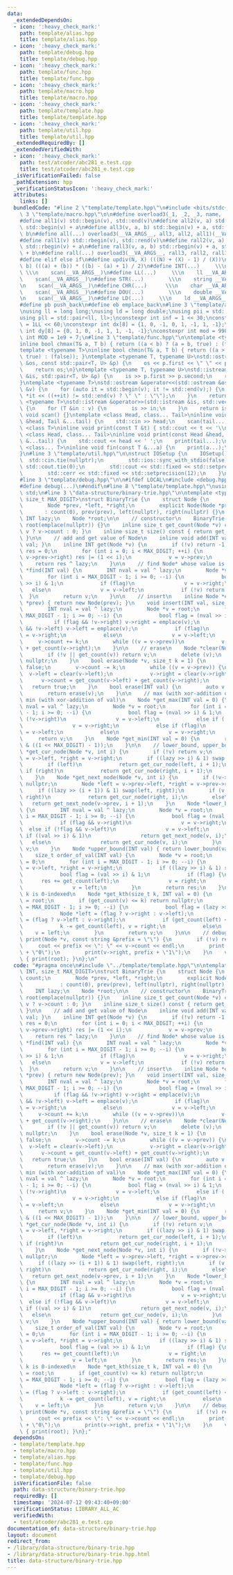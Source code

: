 ```yaml
---
data:
  _extendedDependsOn:
  - icon: ':heavy_check_mark:'
    path: template/alias.hpp
    title: template/alias.hpp
  - icon: ':heavy_check_mark:'
    path: template/debug.hpp
    title: template/debug.hpp
  - icon: ':heavy_check_mark:'
    path: template/func.hpp
    title: template/func.hpp
  - icon: ':heavy_check_mark:'
    path: template/macro.hpp
    title: template/macro.hpp
  - icon: ':heavy_check_mark:'
    path: template/template.hpp
    title: template/template.hpp
  - icon: ':heavy_check_mark:'
    path: template/util.hpp
    title: template/util.hpp
  _extendedRequiredBy: []
  _extendedVerifiedWith:
  - icon: ':heavy_check_mark:'
    path: test/atcoder/abc281_e.test.cpp
    title: test/atcoder/abc281_e.test.cpp
  _isVerificationFailed: false
  _pathExtension: hpp
  _verificationStatusIcon: ':heavy_check_mark:'
  attributes:
    links: []
  bundledCode: "#line 2 \"template/template.hpp\"\n#include <bits/stdc++.h>\n#line\
    \ 3 \"template/macro.hpp\"\n\n#define overload3(_1, _2, _3, name, ...) name\n\
    #define all1(v) std::begin(v), std::end(v)\n#define all2(v, a) std::begin(v),\
    \ std::begin(v) + a\n#define all3(v, a, b) std::begin(v) + a, std::begin(v) +\
    \ b\n#define all(...) overload3(__VA_ARGS__, all3, all2, all1)(__VA_ARGS__)\n\
    #define rall1(v) std::rbegin(v), std::rend(v)\n#define rall2(v, a) std::rbegin(v),\
    \ std::rbegin(v) + a\n#define rall3(v, a, b) std::rbegin(v) + a, std::rbegin(v)\
    \ + b\n#define rall(...) overload3(__VA_ARGS__, rall3, rall2, rall1)(__VA_ARGS__)\n\
    #define elif else if\n#define updiv(N, X) (((N) + (X) - 1) / (X))\n#define sigma(a,\
    \ b) (((a) + (b)) * ((b) - (a) + 1) / 2)\n#define INT(...)     \\\n    int __VA_ARGS__;\
    \ \\\n    scan(__VA_ARGS__)\n#define LL(...)     \\\n    ll __VA_ARGS__; \\\n\
    \    scan(__VA_ARGS__)\n#define STR(...)        \\\n    string __VA_ARGS__; \\\
    \n    scan(__VA_ARGS__)\n#define CHR(...)      \\\n    char __VA_ARGS__; \\\n\
    \    scan(__VA_ARGS__)\n#define DOU(...)        \\\n    double __VA_ARGS__; \\\
    \n    scan(__VA_ARGS__)\n#define LD(...)     \\\n    ld __VA_ARGS__; \\\n    scan(__VA_ARGS__)\n\
    #define pb push_back\n#define eb emplace_back\n#line 3 \"template/alias.hpp\"\n\
    \nusing ll = long long;\nusing ld = long double;\nusing pii = std::pair<int, int>;\n\
    using pll = std::pair<ll, ll>;\nconstexpr int inf = 1 << 30;\nconstexpr ll INF\
    \ = 1LL << 60;\nconstexpr int dx[8] = {1, 0, -1, 0, 1, -1, 1, -1};\nconstexpr\
    \ int dy[8] = {0, 1, 0, -1, 1, 1, -1, -1};\nconstexpr int mod = 998244353;\nconstexpr\
    \ int MOD = 1e9 + 7;\n#line 3 \"template/func.hpp\"\n\ntemplate <typename T>\n\
    inline bool chmax(T& a, T b) { return ((a < b) ? (a = b, true) : (false)); }\n\
    template <typename T>\ninline bool chmin(T& a, T b) { return ((a > b) ? (a = b,\
    \ true) : (false)); }\ntemplate <typename T, typename U>\nstd::ostream &operator<<(std::ostream\
    \ &os, const std::pair<T, U> &p) {\n    os << p.first << \" \" << p.second;\n\
    \    return os;\n}\ntemplate <typename T, typename U>\nstd::istream &operator>>(std::istream\
    \ &is, std::pair<T, U> &p) {\n    is >> p.first >> p.second;\n    return is;\n\
    }\ntemplate <typename T>\nstd::ostream &operator<<(std::ostream &os, const std::vector<T>\
    \ &v) {\n    for (auto it = std::begin(v); it != std::end(v);) {\n        os <<\
    \ *it << ((++it) != std::end(v) ? \" \" : \"\");\n    }\n    return os;\n}\ntemplate\
    \ <typename T>\nstd::istream &operator>>(std::istream &is, std::vector<T> &v)\
    \ {\n    for (T &in : v) {\n        is >> in;\n    }\n    return is;\n}\ninline\
    \ void scan() {}\ntemplate <class Head, class... Tail>\ninline void scan(Head\
    \ &head, Tail &...tail) {\n    std::cin >> head;\n    scan(tail...);\n}\ntemplate\
    \ <class T>\ninline void print(const T &t) { std::cout << t << '\\n'; }\ntemplate\
    \ <class Head, class... Tail>\ninline void print(const Head &head, const Tail\
    \ &...tail) {\n    std::cout << head << ' ';\n    print(tail...);\n}\ntemplate\
    \ <class... T>\ninline void fin(const T &...a) {\n    print(a...);\n    exit(0);\n\
    }\n#line 3 \"template/util.hpp\"\n\nstruct IOSetup {\n    IOSetup() {\n      \
    \  std::cin.tie(nullptr);\n        std::ios::sync_with_stdio(false);\n       \
    \ std::cout.tie(0);\n        std::cout << std::fixed << std::setprecision(12);\n\
    \        std::cerr << std::fixed << std::setprecision(12);\n    }\n} IOSetup;\n\
    #line 3 \"template/debug.hpp\"\n\n#ifdef LOCAL\n#include <debug.hpp>\n#else\n\
    #define debug(...)\n#endif\n#line 8 \"template/template.hpp\"\nusing namespace\
    \ std;\n#line 3 \"data-structure/binary-trie.hpp\"\n\ntemplate <typename INT,\
    \ size_t MAX_DIGIT>\nstruct BinaryTrie {\n    struct Node {\n        size_t count;\n\
    \        Node *prev, *left, *right;\n        explicit Node(Node *prev)\n     \
    \       : count(0), prev(prev), left(nullptr), right(nullptr) {}\n    };\n   \
    \ INT lazy;\n    Node *root;\n\n    // constructor\n    BinaryTrie() : lazy(0),\
    \ root(emplace(nullptr)) {}\n    inline size_t get_count(Node *v) const { return\
    \ v ? v->count : 0; }\n    inline size_t size() const { return get_count(root);\
    \ }\n\n    // add and get value of Node\n    inline void add(INT val) { lazy ^=\
    \ val; }\n    inline INT get(Node *v) {\n        if (!v) return -1;\n        INT\
    \ res = 0;\n        for (int i = 0; i < MAX_DIGIT; ++i) {\n            if (v ==\
    \ v->prev->right) res |= (1 << i);\n            v = v->prev;\n        }\n    \
    \    return res ^ lazy;\n    }\n\n    // find Node* whose value is val\n    Node\
    \ *find(INT val) {\n        INT nval = val ^ lazy;\n        Node *v = root;\n\
    \        for (int i = MAX_DIGIT - 1; i >= 0; --i) {\n            bool flag = (nval\
    \ >> i) & 1;\n            if (flag)\n                v = v->right;\n         \
    \   else\n                v = v->left;\n            if (!v) return v;\n      \
    \  }\n        return v;\n    }\n\n    // insert\n    inline Node *emplace(Node\
    \ *prev) { return new Node(prev); }\n    void insert(INT val, size_t k = 1) {\n\
    \        INT nval = val ^ lazy;\n        Node *v = root;\n        for (int i =\
    \ MAX_DIGIT - 1; i >= 0; --i) {\n            bool flag = (nval >> i) & 1;\n  \
    \          if (flag && !v->right) v->right = emplace(v);\n            if (!flag\
    \ && !v->left) v->left = emplace(v);\n            if (flag)\n                v\
    \ = v->right;\n            else\n                v = v->left;\n        }\n   \
    \     v->count += k;\n        while ((v = v->prev))\n            v->count = get_count(v->left)\
    \ + get_count(v->right);\n    }\n\n    // erase\n    Node *clear(Node *v) {\n\
    \        if (!v || get_count(v)) return v;\n        delete (v);\n        return\
    \ nullptr;\n    }\n    bool erase(Node *v, size_t k = 1) {\n        if (!v) return\
    \ false;\n        v->count -= k;\n        while ((v = v->prev)) {\n          \
    \  v->left = clear(v->left);\n            v->right = clear(v->right);\n      \
    \      v->count = get_count(v->left) + get_count(v->right);\n        }\n     \
    \   return true;\n    }\n    bool erase(INT val) {\n        auto v = find(val);\n\
    \        return erase(v);\n    }\n\n    // max (with xor-addition of val) and\
    \ min (with xor-addition of val)\n    Node *get_max(INT val = 0) {\n        INT\
    \ nval = val ^ lazy;\n        Node *v = root;\n        for (int i = MAX_DIGIT\
    \ - 1; i >= 0; --i) {\n            bool flag = (nval >> i) & 1;\n            if\
    \ (!v->right)\n                v = v->left;\n            else if (!v->left)\n\
    \                v = v->right;\n            else if (flag)\n                v\
    \ = v->left;\n            else\n                v = v->right;\n        }\n   \
    \     return v;\n    }\n    Node *get_min(INT val = 0) {\n        return get_max(~val\
    \ & ((1 << MAX_DIGIT) - 1));\n    }\n\n    // lower_bound, upper_bound\n    Node\
    \ *get_cur_node(Node *v, int i) {\n        if (!v) return v;\n        Node *left\
    \ = v->left, *right = v->right;\n        if ((lazy >> i) & 1) swap(left, right);\n\
    \        if (left)\n            return get_cur_node(left, i + 1);\n        else\
    \ if (right)\n            return get_cur_node(right, i + 1);\n        return v;\n\
    \    }\n    Node *get_next_node(Node *v, int i) {\n        if (!v->prev) return\
    \ nullptr;\n        Node *left = v->prev->left, *right = v->prev->right;\n   \
    \     if ((lazy >> (i + 1)) & 1) swap(left, right);\n        if (v == left &&\
    \ right)\n            return get_cur_node(right, i);\n        else\n         \
    \   return get_next_node(v->prev, i + 1);\n    }\n    Node *lower_bound(INT val)\
    \ {\n        INT nval = val ^ lazy;\n        Node *v = root;\n        for (int\
    \ i = MAX_DIGIT - 1; i >= 0; --i) {\n            bool flag = (nval >> i) & 1;\n\
    \            if (flag && v->right)\n                v = v->right;\n          \
    \  else if (!flag && v->left)\n                v = v->left;\n            else\
    \ if ((val >> i) & 1)\n                return get_next_node(v, i);\n         \
    \   else\n                return get_cur_node(v, i);\n        }\n        return\
    \ v;\n    }\n    Node *upper_bound(INT val) { return lower_bound(val + 1); }\n\
    \    size_t order_of_val(INT val) {\n        Node *v = root;\n        size_t res\
    \ = 0;\n        for (int i = MAX_DIGIT - 1; i >= 0; --i) {\n            Node *left\
    \ = v->left, *right = v->right;\n            if ((lazy >> i) & 1) swap(left, right);\n\
    \            bool flag = (val >> i) & 1;\n            if (flag) {\n          \
    \      res += get_count(left);\n                v = right;\n            } else\n\
    \                v = left;\n        }\n        return res;\n    }\n\n    // k-th,\
    \ k is 0-indexed\n    Node *get_kth(size_t k, INT val = 0) {\n        Node *v\
    \ = root;\n        if (get_count(v) <= k) return nullptr;\n        for (int i\
    \ = MAX_DIGIT - 1; i >= 0; --i) {\n            bool flag = (lazy >> i) & 1;\n\
    \            Node *left = (flag ? v->right : v->left);\n            Node *right\
    \ = (flag ? v->left : v->right);\n            if (get_count(left) <= k)\n    \
    \            k -= get_count(left), v = right;\n            else\n            \
    \    v = left;\n        }\n        return v;\n    }\n\n    // debug\n    void\
    \ print(Node *v, const string &prefix = \"\") {\n        if (!v) return;\n   \
    \     cout << prefix << \": \" << v->count << endl;\n        print(v->left, prefix\
    \ + \"0\");\n        print(v->right, prefix + \"1\");\n    }\n    void print()\
    \ { print(root); }\n};\n"
  code: "#pragma once\n#include \"../template/template.hpp\"\n\ntemplate <typename\
    \ INT, size_t MAX_DIGIT>\nstruct BinaryTrie {\n    struct Node {\n        size_t\
    \ count;\n        Node *prev, *left, *right;\n        explicit Node(Node *prev)\n\
    \            : count(0), prev(prev), left(nullptr), right(nullptr) {}\n    };\n\
    \    INT lazy;\n    Node *root;\n\n    // constructor\n    BinaryTrie() : lazy(0),\
    \ root(emplace(nullptr)) {}\n    inline size_t get_count(Node *v) const { return\
    \ v ? v->count : 0; }\n    inline size_t size() const { return get_count(root);\
    \ }\n\n    // add and get value of Node\n    inline void add(INT val) { lazy ^=\
    \ val; }\n    inline INT get(Node *v) {\n        if (!v) return -1;\n        INT\
    \ res = 0;\n        for (int i = 0; i < MAX_DIGIT; ++i) {\n            if (v ==\
    \ v->prev->right) res |= (1 << i);\n            v = v->prev;\n        }\n    \
    \    return res ^ lazy;\n    }\n\n    // find Node* whose value is val\n    Node\
    \ *find(INT val) {\n        INT nval = val ^ lazy;\n        Node *v = root;\n\
    \        for (int i = MAX_DIGIT - 1; i >= 0; --i) {\n            bool flag = (nval\
    \ >> i) & 1;\n            if (flag)\n                v = v->right;\n         \
    \   else\n                v = v->left;\n            if (!v) return v;\n      \
    \  }\n        return v;\n    }\n\n    // insert\n    inline Node *emplace(Node\
    \ *prev) { return new Node(prev); }\n    void insert(INT val, size_t k = 1) {\n\
    \        INT nval = val ^ lazy;\n        Node *v = root;\n        for (int i =\
    \ MAX_DIGIT - 1; i >= 0; --i) {\n            bool flag = (nval >> i) & 1;\n  \
    \          if (flag && !v->right) v->right = emplace(v);\n            if (!flag\
    \ && !v->left) v->left = emplace(v);\n            if (flag)\n                v\
    \ = v->right;\n            else\n                v = v->left;\n        }\n   \
    \     v->count += k;\n        while ((v = v->prev))\n            v->count = get_count(v->left)\
    \ + get_count(v->right);\n    }\n\n    // erase\n    Node *clear(Node *v) {\n\
    \        if (!v || get_count(v)) return v;\n        delete (v);\n        return\
    \ nullptr;\n    }\n    bool erase(Node *v, size_t k = 1) {\n        if (!v) return\
    \ false;\n        v->count -= k;\n        while ((v = v->prev)) {\n          \
    \  v->left = clear(v->left);\n            v->right = clear(v->right);\n      \
    \      v->count = get_count(v->left) + get_count(v->right);\n        }\n     \
    \   return true;\n    }\n    bool erase(INT val) {\n        auto v = find(val);\n\
    \        return erase(v);\n    }\n\n    // max (with xor-addition of val) and\
    \ min (with xor-addition of val)\n    Node *get_max(INT val = 0) {\n        INT\
    \ nval = val ^ lazy;\n        Node *v = root;\n        for (int i = MAX_DIGIT\
    \ - 1; i >= 0; --i) {\n            bool flag = (nval >> i) & 1;\n            if\
    \ (!v->right)\n                v = v->left;\n            else if (!v->left)\n\
    \                v = v->right;\n            else if (flag)\n                v\
    \ = v->left;\n            else\n                v = v->right;\n        }\n   \
    \     return v;\n    }\n    Node *get_min(INT val = 0) {\n        return get_max(~val\
    \ & ((1 << MAX_DIGIT) - 1));\n    }\n\n    // lower_bound, upper_bound\n    Node\
    \ *get_cur_node(Node *v, int i) {\n        if (!v) return v;\n        Node *left\
    \ = v->left, *right = v->right;\n        if ((lazy >> i) & 1) swap(left, right);\n\
    \        if (left)\n            return get_cur_node(left, i + 1);\n        else\
    \ if (right)\n            return get_cur_node(right, i + 1);\n        return v;\n\
    \    }\n    Node *get_next_node(Node *v, int i) {\n        if (!v->prev) return\
    \ nullptr;\n        Node *left = v->prev->left, *right = v->prev->right;\n   \
    \     if ((lazy >> (i + 1)) & 1) swap(left, right);\n        if (v == left &&\
    \ right)\n            return get_cur_node(right, i);\n        else\n         \
    \   return get_next_node(v->prev, i + 1);\n    }\n    Node *lower_bound(INT val)\
    \ {\n        INT nval = val ^ lazy;\n        Node *v = root;\n        for (int\
    \ i = MAX_DIGIT - 1; i >= 0; --i) {\n            bool flag = (nval >> i) & 1;\n\
    \            if (flag && v->right)\n                v = v->right;\n          \
    \  else if (!flag && v->left)\n                v = v->left;\n            else\
    \ if ((val >> i) & 1)\n                return get_next_node(v, i);\n         \
    \   else\n                return get_cur_node(v, i);\n        }\n        return\
    \ v;\n    }\n    Node *upper_bound(INT val) { return lower_bound(val + 1); }\n\
    \    size_t order_of_val(INT val) {\n        Node *v = root;\n        size_t res\
    \ = 0;\n        for (int i = MAX_DIGIT - 1; i >= 0; --i) {\n            Node *left\
    \ = v->left, *right = v->right;\n            if ((lazy >> i) & 1) swap(left, right);\n\
    \            bool flag = (val >> i) & 1;\n            if (flag) {\n          \
    \      res += get_count(left);\n                v = right;\n            } else\n\
    \                v = left;\n        }\n        return res;\n    }\n\n    // k-th,\
    \ k is 0-indexed\n    Node *get_kth(size_t k, INT val = 0) {\n        Node *v\
    \ = root;\n        if (get_count(v) <= k) return nullptr;\n        for (int i\
    \ = MAX_DIGIT - 1; i >= 0; --i) {\n            bool flag = (lazy >> i) & 1;\n\
    \            Node *left = (flag ? v->right : v->left);\n            Node *right\
    \ = (flag ? v->left : v->right);\n            if (get_count(left) <= k)\n    \
    \            k -= get_count(left), v = right;\n            else\n            \
    \    v = left;\n        }\n        return v;\n    }\n\n    // debug\n    void\
    \ print(Node *v, const string &prefix = \"\") {\n        if (!v) return;\n   \
    \     cout << prefix << \": \" << v->count << endl;\n        print(v->left, prefix\
    \ + \"0\");\n        print(v->right, prefix + \"1\");\n    }\n    void print()\
    \ { print(root); }\n};"
  dependsOn:
  - template/template.hpp
  - template/macro.hpp
  - template/alias.hpp
  - template/func.hpp
  - template/util.hpp
  - template/debug.hpp
  isVerificationFile: false
  path: data-structure/binary-trie.hpp
  requiredBy: []
  timestamp: '2024-07-12 09:43:40+09:00'
  verificationStatus: LIBRARY_ALL_AC
  verifiedWith:
  - test/atcoder/abc281_e.test.cpp
documentation_of: data-structure/binary-trie.hpp
layout: document
redirect_from:
- /library/data-structure/binary-trie.hpp
- /library/data-structure/binary-trie.hpp.html
title: data-structure/binary-trie.hpp
---
```

